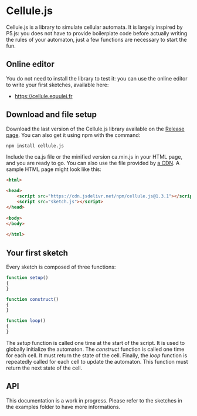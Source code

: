 # Cellule.js

Cellule.js is a library to simulate cellular automata. It is largely inspired by P5.js: you does not have to provide boilerplate code before actually writing the rules of your automaton, just a few functions are necessary to start the fun.

## Online editor

You do not need to install the library to test it: you can use the online editor to write your first sketches, available here:

- https://cellule.equulei.fr

## Download and file setup

Download the last version of the Cellule.js library available on the [Release page](https://github.com/mcaralp/cellule.js/releases). You can also get it using npm with the command:
```bash
npm install cellule.js
```

Include the ca.js file or the minified version ca.min.js in your HTML page, and you are ready to go. You can also use the file provided by [a CDN](https://cdn.jsdelivr.net/npm/cellule.js@1.3.1). A sample HTML page might look like this:

```html
<html>

<head>
    <script src="https://cdn.jsdelivr.net/npm/cellule.js@1.3.1"></script>
    <script src="sketch.js"></script>
</head>
    
<body>
</body>
  
</html>
```

## Your first sketch

Every sketch is composed of three functions:


```js
function setup()
{
}

function construct()
{
}

function loop()
{
}
```

The *setup* function is called one time at the start of the script. It is used to globally initialize the automaton. The *construct* function is called one time for each cell. It must return the state of the cell. Finally, the *loop* function is repeatedly called for each cell to update the automaton. This function must return the next state of the cell.

## API

This documentation is a work in progress. Please refer to the sketches in the examples folder to have more informations.
